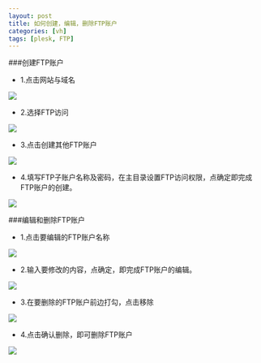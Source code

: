 ```yaml
---
layout: post
title: 如何创建，编辑，删除FTP账户
categories: [vh]
tags: [plesk, FTP]
---
```

###创建FTP账户

* 1.点击网站与域名

![](http://ww4.sinaimg.cn/large/a74eed94jw1dzau788k4bj.jpg)

* 2.选择FTP访问

![](http://ww4.sinaimg.cn/large/a74ecc4cjw1dzau1yrf1dj.jpg)

* 3.点击创建其他FTP账户

![](http://ww1.sinaimg.cn/large/a74ecc4cjw1dzauff4gcbj.jpg)


* 4.填写FTP子账户名称及密码，在主目录设置FTP访问权限，点确定即完成FTP账户的创建。

![](http://ww3.sinaimg.cn/large/a74eed94jw1dzaulifw6zj.jpg)

###编辑和删除FTP账户

* 1.点击要编辑的FTP账户名称

![](http://ww3.sinaimg.cn/large/a74e55b4jw1dzauq5mahbj.jpg)

* 2.输入要修改的内容，点确定，即完成FTP账户的编辑。

![](http://ww3.sinaimg.cn/large/a74ecc4cjw1dzautb4thtj.jpg)

* 3.在要删除的FTP账户前边打勾，点击移除

![](http://ww4.sinaimg.cn/large/a74eed94jw1dzauw9wblqj.jpg)

* 4.点击确认删除，即可删除FTP账户 

![](http://ww4.sinaimg.cn/large/a74e55b4jw1dzauzzl32gj.jpg.jpg)